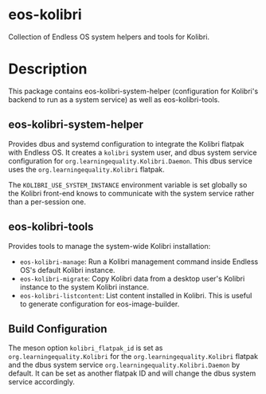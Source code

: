 # eos-kolibri

Collection of Endless OS system helpers and tools for Kolibri.

# Description

This package contains eos-kolibri-system-helper (configuration for Kolibri's
backend to run as a system service) as well as eos-kolibri-tools.

## eos-kolibri-system-helper

Provides dbus and systemd configuration to integrate the Kolibri flatpak with
Endless OS. It creates a `kolibri` system user, and dbus system service
configuration for `org.learningequality.Kolibri.Daemon`. This dbus service uses
the `org.learningequality.Kolibri` flatpak.

The `KOLIBRI_USE_SYSTEM_INSTANCE` environment variable is set globally so the
Kolibri front-end knows to communicate with the system service rather than a
per-session one.

## eos-kolibri-tools

Provides tools to manage the system-wide Kolibri installation:

- `eos-kolibri-manage`: Run a Kolibri management command inside Endless OS's
  default Kolibri instance.
- `eos-kolibri-migrate`: Copy Kolibri data from a desktop user's Kolibri
  instance to the system Kolibri instance.
- `eos-kolibri-listcontent`: List content installed in Kolibri. This is useful
  to generate configuration for eos-image-builder.

## Build Configuration

The meson option `kolibri_flatpak_id` is set as `org.learningequality.Kolibri`
for the `org.learningequality.Kolibri` flatpak and the dbus system service
`org.learningequality.Kolibri.Daemon` by default. It can be set as another
flatpak ID and will change the dbus system service accordingly.
